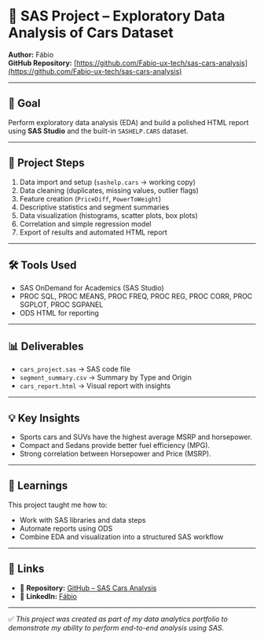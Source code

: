 # 🚗 SAS Project – Exploratory Data Analysis of Cars Dataset

**Author:** Fábio  
**GitHub Repository:** [https://github.com/Fabio-ux-tech/sas-cars-analysis](https://github.com/Fabio-ux-tech/sas-cars-analysis)

---

## 🎯 Goal
Perform exploratory data analysis (EDA) and build a polished HTML report using **SAS Studio** and the built-in `SASHELP.CARS` dataset.

---

## 🧩 Project Steps
1. Data import and setup (`sashelp.cars` → working copy)  
2. Data cleaning (duplicates, missing values, outlier flags)  
3. Feature creation (`PriceDiff`, `PowerToWeight`)  
4. Descriptive statistics and segment summaries  
5. Data visualization (histograms, scatter plots, box plots)  
6. Correlation and simple regression model  
7. Export of results and automated HTML report  

---

## 🛠️ Tools Used
- SAS OnDemand for Academics (SAS Studio)
- PROC SQL, PROC MEANS, PROC FREQ, PROC REG, PROC CORR, PROC SGPLOT, PROC SGPANEL
- ODS HTML for reporting

---

## 📊 Deliverables
- `cars_project.sas` → SAS code file  
- `segment_summary.csv` → Summary by Type and Origin  
- `cars_report.html` → Visual report with insights  

---

## 💡 Key Insights
- Sports cars and SUVs have the highest average MSRP and horsepower.  
- Compact and Sedans provide better fuel efficiency (MPG).  
- Strong correlation between Horsepower and Price (MSRP).  

---

## 🧠 Learnings
This project taught me how to:
- Work with SAS libraries and data steps  
- Automate reports using ODS  
- Combine EDA and visualization into a structured SAS workflow  

---

## 🔗 Links
- 📂 **Repository:** [GitHub – SAS Cars Analysis](https://github.com/Fabio-ux-tech/sas-cars-analysis)  
- 👤 **LinkedIn:** [Fábio](https://www.linkedin.com/in/fabiocoelho-/)  

---

✅ *This project was created as part of my data analytics portfolio to demonstrate my ability to perform end-to-end analysis using SAS.*
